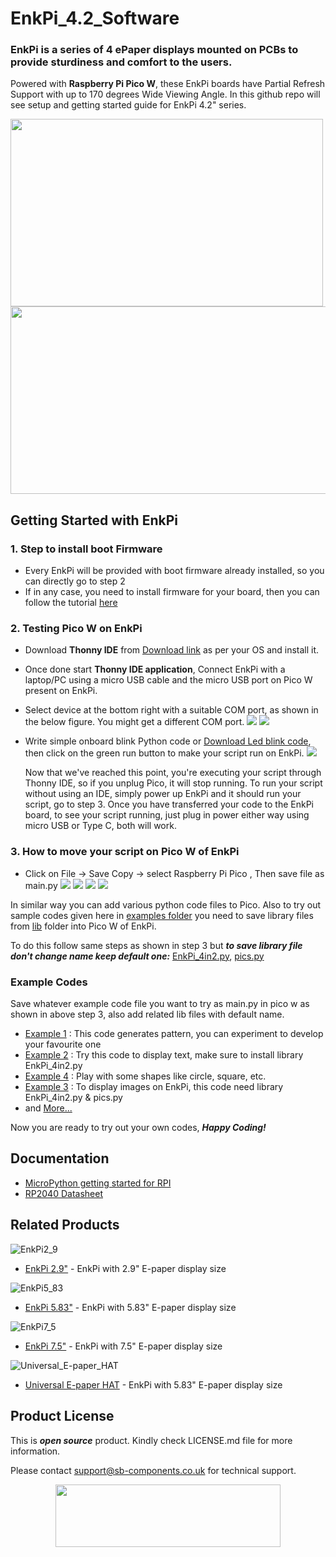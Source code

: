 # EnkPi_4.2_Software

### EnkPi is a series of 4 ePaper displays mounted on PCBs to provide sturdiness and comfort to the users.
Powered with **Raspberry Pi Pico W**, these EnkPi boards have Partial Refresh Support with up to 170 degrees Wide Viewing Angle. In this github repo will see setup and getting started guide for EnkPi 4.2" series.

<img src= "https://github.com/sbcshop/EnkPi_4.2_Software/blob/main/images/EnkPi_4_2.jpg " width = "500" height = "300" />
<img src= "https://github.com/sbcshop/EnkPi_4.2_Software/blob/main/images/pinout_4_2.jpg" width = "700" height = "300"/>

## Getting Started with EnkPi
### 1. Step to install boot Firmware
   - Every EnkPi will be provided with boot firmware already installed, so you can directly go to step 2
   - If in any case, you need to install firmware for your board, then you can follow the tutorial [here](https://github.com/sbcshop/PiCoder-Software/blob/main/README.md#1-how-to-install-boot-firmware-in-picoder-kit)

### 2. Testing Pico W on EnkPi
   - Download **Thonny IDE** from [Download link](https://thonny.org/) as per your OS and install it.
   - Once done start **Thonny IDE application**, Connect EnkPi with a laptop/PC using a micro USB cable and the micro USB port on Pico W present on EnkPi.
   - Select device at the bottom right with a suitable COM port, as shown in the below figure. You might get a different COM port.
      <img src= "https://github.com/sbcshop/EnkPi_2.9_Software/blob/main/images/img1.jpg" />
      <img src= "https://github.com/sbcshop/EnkPi_2.9_Software/blob/main/images/img2.jpg" />
   - Write simple onboard blink Python code or [Download Led blink code](https://github.com/sbcshop/EnkPi_4.2_Software/blob/main/examples/onboard_ledBlink.py), then click on the green run button to make your script run on EnkPi. 
      <img src= "https://github.com/sbcshop/EnkPi_2.9_Software/blob/main/images/img3.jpg" />
     
     Now that we've reached this point, you're executing your script through Thonny IDE, so if you unplug Pico, it will stop running. To run your script without using an IDE, simply power up EnkPi and it should run your script, go to step 3. Once you have transferred your code to the EnkPi board, to see your script running, just plug in power either way using micro USB or Type C, both will work.
    
### 3. How to move your script on Pico W of EnkPi
   - Click on File -> Save Copy -> select Raspberry Pi Pico , Then save file as main.py
      <img src="https://github.com/sbcshop/EnkPi_2.9_Software/blob/main/images/scr1.jpg" />
      <img src="https://github.com/sbcshop/EnkPi_2.9_Software/blob/main/images/scr2.jpg" />
      <img src="https://github.com/sbcshop/EnkPi_2.9_Software/blob/main/images/scr3.jpg" />
      <img src="https://github.com/sbcshop/EnkPi_2.9_Software/blob/main/images/scr4.jpg" />
   
   In similar way you can add various python code files to Pico. Also to try out sample codes given here in [examples folder](https://github.com/sbcshop/EnkPi_4.2_Software/tree/main/examples) you need to save library files from [lib](https://github.com/sbcshop/EnkPi_4.2_Software/tree/main/lib) folder into Pico W of EnkPi.
   
   To do this follow same steps as shown in step 3 but **_to save library file don't change name keep default one:_** [EnkPi_4in2.py](https://github.com/sbcshop/EnkPi_4.2_Software/blob/main/lib/EnkPi_4in2.py), [pics.py](https://github.com/sbcshop/EnkPi_4.2_Software/blob/main/lib/pics.py)

### Example Codes
   Save whatever example code file you want to try as main.py in pico w as shown in above step 3, also add related lib files with default name.
   - [Example 1](https://github.com/sbcshop/EnkPi_4.2_Software/blob/main/examples/display_pattern.py) : This code generates pattern, you can experiment to develop your favourite one
   - [Example 2](https://github.com/sbcshop/EnkPi_4.2_Software/blob/main/examples/display_text.py) : Try this code to display text, make sure to install library EnkPi_4in2.py
   - [Example 4](https://github.com/sbcshop/EnkPi_4.2_Software/blob/main/examples/display_shapes.py) : Play with some shapes like circle, square, etc.
   - [Example 3](https://github.com/sbcshop/EnkPi_4.2_Software/blob/main/examples/display_images.py) : To display images on EnkPi, this code need library EnkPi_4in2.py & pics.py
   - and [More...](https://github.com/sbcshop/EnkPi_4.2_Software/tree/main/examples)
   
   Now you are ready to try out your own codes, **_Happy Coding!_**

## Documentation
  * [MicroPython getting started for RPI](https://docs.micropython.org/en/latest/rp2/quickref.html)
  * [RP2040 Datasheet](https://github.com/sbcshop/HackyPi-Hardware/blob/main/Documents/rp2040-datasheet.pdf)


## Related Products
   ![EnkPi2_9]() 
   * [EnkPi 2.9"](https://shop.sb-components.co.uk/products/enkpi?variant=40474297401427) - EnkPi with 2.9" E-paper display size
 
   ![EnkPi5_83]()
   * [EnkPi 5.83"](https://shop.sb-components.co.uk/products/enkpi?variant=40474297466963) - EnkPi with 5.83" E-paper display size

   ![EnkPi7_5]()
   * [EnkPi 7.5"](https://shop.sb-components.co.uk/products/enkpi?variant=40474297499731) - EnkPi with 7.5" E-paper display size
 
   ![Universal_E-paper_HAT]()
   * [Universal E-paper HAT]() - EnkPi with 5.83" E-paper display size

 
## Product License

This is ***open source*** product. Kindly check LICENSE.md file for more information.

Please contact support@sb-components.co.uk for technical support.
<p align="center">
  <img width="360" height="100" src="https://cdn.shopify.com/s/files/1/1217/2104/files/Logo_sb_component_3.png?v=1666086771&width=300">
</p>
